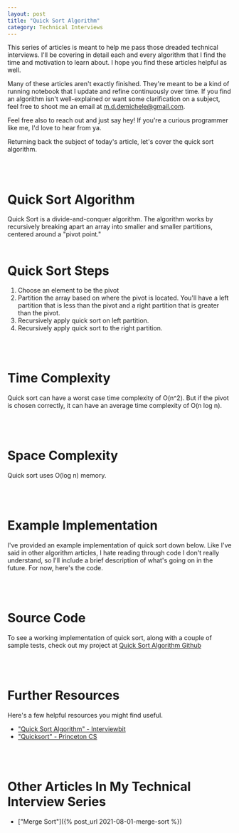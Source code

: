 ```yaml
---
layout: post 
title: "Quick Sort Algorithm"
category: Technical Interviews
---
```


This series of articles is meant to help me pass those dreaded technical interviews. I'll be covering in detail each and every algorithm that I find the time and motivation to learn about. I hope you find these articles helpful as well. 

Many of these articles aren't exactly finished. They're meant to be a kind of running notebook that I update and refine continuously over time. If you find an algorithm isn't well-explained or want some clarification on a subject, feel free to shoot me an email at m.d.demichele@gmail.com.

Feel free also to reach out and just say hey! If you're a curious programmer like me, I'd love to hear from ya. 

Returning back the subject of today's article, let's cover the quick sort algorithm.

<br/><br/>
# Quick Sort Algorithm 
Quick Sort is a divide-and-conquer algorithm. The algorithm works by recursively breaking apart an array into smaller and smaller partitions, centered around a "pivot point." 
<br/><br/>
# Quick Sort Steps 
1. Choose an element to be the pivot 
2. Partition the array based on where the pivot is located. You'll have a left partition that is less than the pivot and a right partition that is greater than the pivot. 
3. Recursively apply quick sort on left partition. 
4. Recursively apply quick sort to the right partition.

<br/><br/>
# Time Complexity
Quick sort can have a worst case time complexity of O(n^2). But if the pivot is chosen correctly, it can have an average time complexity of O(n log n).

<br/><br/>
# Space Complexity
Quick sort uses O(log n) memory.

<br/><br/>
# Example Implementation 
I've provided an example implementation of quick sort down below. Like I've said in other algorithm articles, I hate reading through code I don't really understand, so I'll include a brief description of what's going on in the future. For now, here's the code. 

<script src="https://gist.github.com/mdemichele/b3f4d6a5de9856b2d49314b133ef79e4.js"></script>

<br/><br/>
# Source Code 
To see a working implementation of quick sort, along with a couple of sample tests, check out my project at <a href="" target="_blank">Quick Sort Algorithm Github</a>

<br><br/>
# Further Resources
Here's a few helpful resources you might find useful. 

- ["Quick Sort Algorithm" - Interviewbit](https://www.interviewbit.com/tutorial/quicksort-algorithm/)
- ["Quicksort" - Princeton CS](https://algs4.cs.princeton.edu/23quicksort/)

<br/><br/>
# Other Articles In My Technical Interview Series 

- ["Merge Sort"]({% post_url 2021-08-01-merge-sort %})


